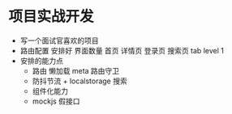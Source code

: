 # 项目实战开发

- 写一个面试官喜欢的项目
- 路由配置 安排好 界面数量
    首页 详情页 登录页 搜索页 tab level 1
- 安排的能力点
    - 路由 懒加载 meta 路由守卫
    - 防抖节流 + localstorage 搜索
    - 组件化能力
    - mockjs 假接口